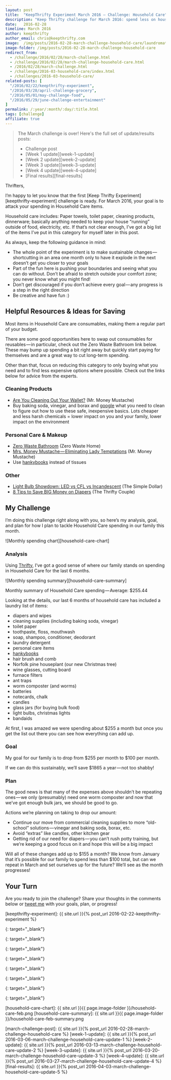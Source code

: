 ```yaml
---
layout: post
title:  "KeepThrifty Experiment March 2016 — Challenge: Household Care"
description: "Keep Thrifty challenge for March 2016: spend less on household items"
date:   2016-02-28
timeline: March 2016
author: keepthrifty
author_email: chris@keepthrifty.com
image:  /img/posts/2016-02-28-march-challenge-household-care/laundromat-jump.jpg
image-folder: /img/posts/2016-02-28-march-challenge-household-care
redirect_from:
  - /challenge/2016/02/28/march-challenge.html
  - /challenge/2016/02/28/march-challenge-household-care.html
  - /2016/02/28/march-challenge.html
  - /challenge/2016-03-household-care/index.html
  - /challenges/2016-03-household-care/
related-posts: [
  "/2016/02/22/keepthrifty-experiment",
  "/2016/03/28/april-challenge-grocery",
  "/2016/05/01/may-challenge-food",
  "/2016/05/29/june-challenge-entertainment"
]
permalink: /:year/:month/:day/:title.html
tags: [challenge]
affiliate: true
---
```


> The March challenge is over! Here's the full set of update/results posts:
>
>   - Challenge post
>   - [Week 1 update][week-1-update]
>   - [Week 2 update][week-2-update]
>   - [Week 3 update][week-3-update]
>   - [Week 4 update][week-4-update]
>   - [Final results][final-results]


Thrifters,

I’m happy to let you know that the first [Keep Thrifty Experiment][keepthrifty-experiment] challenge is ready. For March 2016, your goal is to attack your spending in Household Care items.

Household care includes: Paper towels, toilet paper, cleaning products, dinnerware; basically anything needed to keep your house “running” outside of food, electricity, etc. If that’s not clear enough, I’ve got a big list of the items I’ve put in this category for myself later in this post.

As always, keep the following guidance in mind:

* The whole point of the experiment is to make sustainable changes — shortcutting in an area one month only to have it explode in the next doesn’t get you closer to your goals
* Part of the fun here is pushing your boundaries and seeing what you can do without. Don’t be afraid to stretch outside your comfort zone; you never know what you might find!
* Don’t get discouraged if you don’t achieve every goal — any progress is a step in the right direction
* Be creative and have fun :)

## Helpful Resources & Ideas for Saving #

Most items in Household Care are consumables, making them a regular part of your budget.

There are some good opportunities here to swap out consumables for reusables — in particular, check out the Zero Waste Bathroom link below. These may bump up spending a bit right away but quickly start paying for themselves and are a great way to cut long-term spending.

Other than that, focus on reducing this category to only buying what you need and to find less expensive options where possible. Check out the links below for advice from the experts.

### Cleaning Products ##

* [Are You Cleaning Out Your Wallet?][cleaning-out-wallet] (Mr. Money Mustache)
* Buy baking soda, vinegar, and borax and [google][google-baking-soda-vinegar] what you need to clean to figure out how to use these safe, inexpensive basics. Lots cheaper and less harsh chemicals = lower impact on you and your family, lower impact on the environment

### Personal Care & Makeup ##

* [Zero Waste Bathroom][zero-waste-bathroom] (Zero Waste Home)
* [Mrs. Money Mustache — Eliminating Lady Temptations][mrs-money-mustache-lady] (Mr. Money Mustache)
* Use [hankybooks](http://hankybook.com/) instead of tissues

### Other ##
* [Light Bulb Showdown: LED vs CFL vs Incandescent][light-bulb-showdown] (The Simple Dollar)
* [8 Tips to Save BIG Money on Diapers][save-big-on-diapers] (The Thrifty Couple)

## My Challenge #

I’m doing this challenge right along with you, so here’s my analysis, goal, and plan for how I plan to tackle Household Care spending in our family this month.

![Monthly spending chart][household-care-chart]

### Analysis ##

Using [Thrifty][thrifty], I’ve got a good sense of where our family stands on spending in Household Care for the last 6 months.

![Monthly spending summary][household-care-summary]

<div class="image-caption">Monthly summary of Household Care spending — Average: $255.44</div>

Looking at the details, our last 6 months of household care has included a laundry list of items:

* diapers and wipes
* cleaning supplies (including baking soda, vinegar)
* toilet paper
* toothpaste, floss, mouthwash
* soap, shampoo, conditioner, deodorant
* laundry detergent
* personal care items
* [hankybooks](http://hankybook.com/)
* hair brush and comb
* Norfolk pine houseplant (our new Christmas tree)
* wine glasses, cutting board
* furnace filters
* ant traps
* worm composter (and worms)
* batteries
* notecards, chalk
* candles
* glass jars (for buying bulk food)
* light bulbs, christmas lights
* bandaids

At first, I was amazed we were spending about $255 a month but once you get the list out there you can see how everything can add up.

### Goal ##

My goal for our family is to drop from $255 per month to $100 per month.

If we can do this sustainably, we’ll save $1865 a year — not too shabby!

### Plan ##

The good news is that many of the expenses above shouldn’t be repeating ones — we only (presumably) need one worm composter and now that we’ve got enough bulk jars, we should be good to go.

Actions we’re planning on taking to drop our amount:

* Continue our move from commercial cleaning supplies to more “old-school” solutions — vinegar and baking soda, borax, etc.
* Avoid “extras” like candles, other kitchen gear
* Getting rid of our need for diapers — you can’t rush potty training, but we’re keeping a good focus on it and hope this will be a big impact

Will all of these changes add up to $155 a month? We know from January that it’s possible for our family to spend less than $100 total, but can we repeat in March and set ourselves up for the future? We’ll see as the month progresses!

## Your Turn #

Are you ready to join the challenge? Share your thoughts in the comments below or [tweet me][tweet-link] with your goals, plan, or progress!

[keepthrifty-experiment]: {{ site.url }}{% post_url 2016-02-22-keepthrifty-experiment %}

[cleaning-out-wallet]: http://www.mrmoneymustache.com/2013/12/30/are-you-cleaning-out-your-own-wallet/
{: target="_blank"}

[google-baking-soda-vinegar]: https://www.google.com/webhp?sourceid=chrome-instant&ion=1&espv=2&ie=UTF-8#q=cleaning%20with%20baking%20soda%20and%20vinegar
{: target="_blank"}

[zero-waste-bathroom]: http://www.zerowastehome.com/2010/01/zero-waste-bathroo/
{: target="_blank"}

[mrs-money-mustache-lady]: http://www.mrmoneymustache.com/2011/06/05/mrs-money-mustache-eliminating-lady-temptations/
{: target="_blank"}

[light-bulb-showdown]: http://www.thesimpledollar.com/the-light-bulb-showdown-leds-vs-cfls-vs-incandescent-bulbs-whats-the-best-deal-now-and-in-the-future/
{: target="_blank"}

[save-big-on-diapers]: http://thethriftycouple.com/2014/01/13/8-tips-to-save-big-money-on-diapers/
{: target="_blank"}

[thrifty]: {{site.url}}/thrifty/
{: target="_blank"}

[tweet-link]: http://twitter.com/home/?status=@keepthrifty%20I%27m%20going%20to%20keep%20thrifty%20this%20month%20with%20the%20Keep%20Thrifty%20Experiment!
{: target="_blank"}

[household-care-chart]: {{ site.url }}{{ page.image-folder }}/household-care-feb.png
[household-care-summary]: {{ site.url }}{{ page.image-folder }}/household-care-feb-summary.png

[march-challenge-post]: {{ site.url }}{% post_url 2016-02-28-march-challenge-household-care %}
[week-1-update]: {{ site.url }}{% post_url 2016-03-06-march-challenge-household-care-update-1 %}
[week-2-update]: {{ site.url }}{% post_url 2016-03-13-march-challenge-household-care-update-2 %}
[week-3-update]: {{ site.url }}{% post_url 2016-03-20-march-challenge-household-care-update-3 %}
[week-4-update]: {{ site.url }}{% post_url 2016-03-27-march-challenge-household-care-update-4 %}
[final-results]: {{ site.url }}{% post_url 2016-04-03-march-challenge-household-care-update-5 %}
